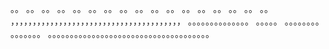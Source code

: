 。。
。。
。。
。。
。。
。。
。。
。。
。。
。。
。。
。。
。。
。。
。。
。。
。。
，，，，，，，，，，，，，，，，，，，，，，，，，，，，，，，，，，，，，，，
。。。。。。。。。。。。。。
。。。。。
。。。。。。。。
。。。。。。。
。。。。。。。。。。。。。。。。。。。。。。。。。。。。。。。。。。。。。
